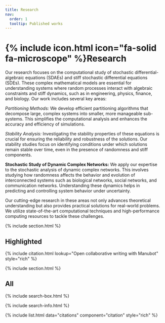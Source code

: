 ```yaml
---
title: Research
nav:
  order: 1
  tooltip: Published works
---
```


# {% include icon.html icon="fa-solid fa-microscope" %}Research

Our research focuses on the computational study of stochastic differential-algebraic equations (SDAEs) and stiff stochastic differential equations (SDEs). These complex mathematical models are essential for understanding systems where random processes interact with algebraic constraints and stiff dynamics, such as in engineering, physics, finance, and biology. Our work includes several key areas:

*Partitioning Methods:* We develop efficient partitioning algorithms that decompose large, complex systems into smaller, more manageable sub-systems. This simplifies the computational analysis and enhances the accuracy and efficiency of simulations.

*Stability Analysis:* Investigating the stability properties of these equations is crucial for ensuring the reliability and robustness of the solutions. Our stability studies focus on identifying conditions under which solutions remain stable over time, even in the presence of randomness and stiff components.

**Stochastic Study of Dynamic Complex Networks:** We apply our expertise to the stochastic analysis of dynamic complex networks. This involves studying how randomness affects the behavior and evolution of interconnected systems such as biological networks, social networks, and communication networks. Understanding these dynamics helps in predicting and controlling system behavior under uncertainty.

Our cutting-edge research in these areas not only advances theoretical understanding but also provides practical solutions for real-world problems. We utilize state-of-the-art computational techniques and high-performance computing resources to tackle these challenges.

{% include section.html %}

## Highlighted

{% include citation.html lookup="Open collaborative writing with Manubot" style="rich" %}

{% include section.html %}

## All

{% include search-box.html %}

{% include search-info.html %}

{% include list.html data="citations" component="citation" style="rich" %}
